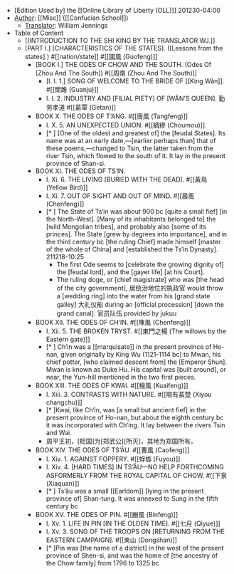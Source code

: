 - [Edition Used by] the [[Online Library of Liberty (OLL)]]
201230-04:00
- [Author]([[author]]): [[Misc]] ([[Confucian School]]) 
    - [Translator]([[translator]]): William Jennings
- Table of Content 
    - [[INTRODUCTION TO THE SHI KING BY THE TRANSLATOR WJ.]]
    - [PART I.] [CHARACTERISTICS OF THE STATES]. ([Lessons from the states].) #[[nation/state]] #[[國風 (Guofeng)]] 
        - [BOOK I.] THE ODES OF CHOW AND THE SOUTH. (Odes Of [Zhou And The South]) #[[周南 (Zhou And The South)]]
            - [I. I. 1.] SONG OF WELCOME TO THE BRIDE OF [[King Wăn]]. #[[關雎 (Guanju)]]
            - I. I. 2. INDUSTRY AND [FILIAL PIETY] OF [WĂN’S QUEEN]. 勤劳孝道  #[[葛覃 (Getan)]]
        - BOOK X. THE ODES OF T‘ANG. #[[唐風 (Tangfeng)]]
            - I. X. 5. AN UNEXPECTED UNION. #[[綢繆 (Choumou)]]
            - [* ] [One of the oldest and greatest of] the [feudal States]. Its name was at an early date,—[earlier perhaps than] that of these poems,—changed to Tsin, the latter taken from the river Tsin, which flowed to the south of it. It lay in the present province of Shan-si.
        - BOOK XI. THE ODES OF TS‘IN.
            - I. Xi. 6. THE LIVING [BURIED WITH THE DEAD]. #[[黃鳥 (Yellow Bird)]]
            - I. Xi. 7. OUT OF SIGHT AND OUT OF MIND. #[[晨風 (Chenfeng)]]
            - [* ] The State of Ts‘in was about 900 bc [quite a small fief] [in the North-West]. [Many of its inhabitants belonged to] the [wild Mongolian tribes], and probably also [some of its princes]. The State [grew by degrees into importance], and in the third century bc [the ruling Chief] made himself [master of the whole of China] and [established the Ts‘in Dynasty].
211218-10:25
                - The first Ode seems to [celebrate the growing dignity of] the [feudal lord], and the [gayer life] [at his Court].
                - The ruling doge, or [chief magistrate] who was [the head of the city government], 居统治地位的执政官 would throw a [wedding ring] into the water from his [grand state galley] 大礼仪船 during an [official procession] [down the grand canal]. 官员队伍 provided by jukuu
        - BOOK XII. THE ODES OF CH‘IN. #[[陳風 (Chenfeng)]]
            - I. Xii. 5. THE BROKEN TRYST. #[[東門之楊 (The willows by the Eastern gate)]]
            - [* ] Ch‘in was a [[marquisate]] in the present province of Ho-nan, given originally by King Wu (1121-1114 bc) to Mwan, his chief potter, [who claimed descent from] the [Emperor Shun]. Mwan is known as Duke Hu. His capital was [built around], or near, the Yun-hill mentioned in the two first pieces.
        - BOOK XIII. THE ODES OF KWAI. #[[檜風 (Kuaifeng)]]
            - I. Xiii. 3. CONTRASTS WITH NATURE. #[[隰有萇楚 (Xiyou changchu)]]
            - [* ]Kwai, like Ch‘in, was [a small but ancient fief] in the present province of Ho-nan, but about the eighth century bc it was incorporated with Ch‘ing. It lay between the rivers Tsin and Wai.
            - 周平王初，[桧国]为[郑武公][所灭]，其地为郑国所有。
        - BOOK XIV. THE ODES OF TS‘ÂU. #[[曹風 (Caofeng)]]
            - I. Xiv. 1. AGAINST FOPPERY. #[[蜉蝣 (Fuyou)]]
            - I. Xiv. 4. [HARD TIMES] IN TS‘ÂU—NO HELP FORTHCOMING ASFORMERLY FROM THE ROYAL CAPITAL OF CHOW. #[[下泉 (Xiaquan)]]
            - [* ] Ts‘âu was a small [[Earldom]] [lying in the present province of] Shan-tung. It was annexed to Sung in the fifth century bc
        - BOOK XV. THE ODES OF PIN. #[[豳風 (Binfeng)]]
            - I. Xv. 1. LIFE IN PIN [IN THE OLDEN TIME]. #[[七月 (Qiyue)]]
            - I. Xv. 3. SONG OF THE TROOPS ON [RETURNING FROM THE EASTERN CAMPAIGN]. #[[東山 (Dongshan)]]
            - [* ]Pin was [the name of a district] in the west of the present province of Shen-si, and was the home of [the ancestry of the Chow family] from 1796 to 1325 bc
